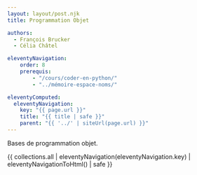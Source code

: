 ```yaml
---
layout: layout/post.njk 
title: Programmation Objet

authors: 
  - François Brucker
  - Célia Châtel

eleventyNavigation:
    order: 8
    prerequis:
        - "/cours/coder-en-python/"
        - "../mémoire-espace-noms/"

eleventyComputed:
  eleventyNavigation:
    key: "{{ page.url }}"
    title: "{{ title | safe }}"
    parent: "{{ '../' | siteUrl(page.url) }}"
---
```


<!-- début résumé -->

Bases de programmation objet.

<!-- end résumé -->

<div class="interne">
{{ collections.all | eleventyNavigation(eleventyNavigation.key) | eleventyNavigationToHtml() | safe }}
</div>
